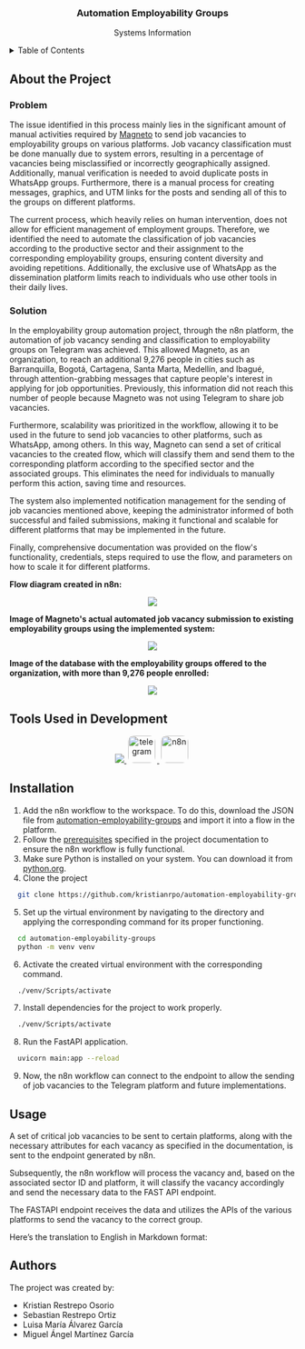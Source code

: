 <a id="readme-top"></a>

<!-- PROJECT LOGO -->
<br />
<div align="center">
  <h3 align="center">Automation Employability Groups</h3>
  <p>Systems Information</p>
</div>


<!-- TABLE OF CONTENTS -->
<details>
  <summary>Table of Contents</summary>
  <ol>
    <li><a href="#about-the-project">About the Project</a></li>
    <li><a href="#tools-used-in-development">Tools Used in Development</a></li>
    <li><a href="#installation">Installation</a></li>
    <li><a href="#usage">Usage</a></li>
    <li><a href="#authors">Authors</a></li>
  </ol>
</details>



## About the Project
### Problem

The issue identified in this process mainly lies in the significant amount of manual activities required by [Magneto](https://www.magneto365.com/es) to send job vacancies to employability groups on various platforms. Job vacancy classification must be done manually due to system errors, resulting in a percentage of vacancies being misclassified or incorrectly geographically assigned. Additionally, manual verification is needed to avoid duplicate posts in WhatsApp groups. Furthermore, there is a manual process for creating messages, graphics, and UTM links for the posts and sending all of this to the groups on different platforms.

The current process, which heavily relies on human intervention, does not allow for efficient management of employment groups. Therefore, we identified the need to automate the classification of job vacancies according to the productive sector and their assignment to the corresponding employability groups, ensuring content diversity and avoiding repetitions. Additionally, the exclusive use of WhatsApp as the dissemination platform limits reach to individuals who use other tools in their daily lives.

### Solution

In the employability group automation project, through the n8n platform, the automation of job vacancy sending and classification to employability groups on Telegram was achieved. This allowed Magneto, as an organization, to reach an additional 9,276 people in cities such as Barranquilla, Bogotá, Cartagena, Santa Marta, Medellín, and Ibagué, through attention-grabbing messages that capture people's interest in applying for job opportunities. Previously, this information did not reach this number of people because Magneto was not using Telegram to share job vacancies.

Furthermore, scalability was prioritized in the workflow, allowing it to be used in the future to send job vacancies to other platforms, such as WhatsApp, among others. In this way, Magneto can send a set of critical vacancies to the created flow, which will classify them and send them to the corresponding platform according to the specified sector and the associated groups. This eliminates the need for individuals to manually perform this action, saving time and resources.

The system also implemented notification management for the sending of job vacancies mentioned above, keeping the administrator informed of both successful and failed submissions, making it functional and scalable for different platforms that may be implemented in the future.

Finally, comprehensive documentation was provided on the flow's functionality, credentials, steps required to use the flow, and parameters on how to scale it for different platforms.


**Flow diagram created in n8n:**
<div align="center">
  <img src="https://i.imgur.com/bTF9TqI.png"/> 
</div>

**Image of Magneto's actual automated job vacancy submission to existing employability groups using the implemented system:**
<div align="center">
  <img src="https://i.imgur.com/Uzpdv8h.png"/> 
</div>

**Image of the database with the employability groups offered to the organization, with more than 9,276 people enrolled:**
<div align="center">
  <img src="https://i.imgur.com/0a7eOZE.png"/> 
</div>


## Tools Used in Development
<p align="center">
  <a href="https://skillicons.dev">
    <img src="https://skillicons.dev/icons?i=python,fastapi,github,git" />
    <img src = "https://img.godotassetlibrary.com/K_2VqYVfAzYw-kw2ZOukZlCF6_GT9-8phSzRgYpY6QE/rs:fit:1920:1080:0/g:no/aHR0cHM6Ly91cGxvYWQud2lraW1lZGlhLm9yZy93aWtpcGVkaWEvY29tbW9ucy84LzgyL1RlbGVncmFtX2xvZ28uc3Zn.webp" width = 48px style = "border-radius:10px;margin-inline:3px" alt = "telegram"/>
    <img src = "https://avatars.githubusercontent.com/u/45487711?s=200&v=4" width = 48px style = "border-radius:10px;margin-inline:3px" alt = "n8n"/>
  </a>
</p>

## Installation
1. Add the n8n workflow to the workspace. To do this, download the JSON file from [automation-employability-groups](https://github.com/kristianrpo/automation-employability-groups/blob/main/n8n/automation_employability_groups_RPA.json) and import it into a flow in the platform.
2. Follow the [prerequisites](https://github.com/kristianrpo/automation-employability-groups/blob/main/docs/Documentation.md#pre-requisitos-para-funcionamiento) specified in the project documentation to ensure the n8n workflow is fully functional.
3. Make sure Python is installed on your system. You can download it from [python.org](https://www.python.org/downloads/).
4. Clone the project 
```bash
  git clone https://github.com/kristianrpo/automation-employability-groups.git
```
5. Set up the virtual environment by navigating to the directory and applying the corresponding command for its proper functioning.
 ```bash
   cd automation-employability-groups
   python -m venv venv 
```
6. Activate the created virtual environment with the corresponding command.
```bash
  ./venv/Scripts/activate
```
7. Install dependencies for the project to work properly.
```bash
  ./venv/Scripts/activate
```
8. Run the FastAPI application.
```bash
  uvicorn main:app --reload
```
9. Now, the n8n workflow can connect to the endpoint to allow the sending of job vacancies to the Telegram platform and future implementations.

## Usage
A set of critical job vacancies to be sent to certain platforms, along with the necessary attributes for each vacancy as specified in the documentation, is sent to the endpoint generated by n8n.

Subsequently, the n8n workflow will process the vacancy and, based on the associated sector ID and platform, it will classify the vacancy accordingly and send the necessary data to the FAST API endpoint.

The FASTAPI endpoint receives the data and utilizes the APIs of the various platforms to send the vacancy to the correct group.

Here’s the translation to English in Markdown format:

## Authors
The project was created by:

- Kristian Restrepo Osorio
- Sebastian Restrepo Ortiz
- Luisa María Álvarez García
- Miguel Ángel Martínez García

